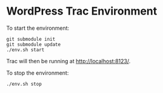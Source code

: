 # WordPress Trac Environment

To start the environment:

```
git submodule init
git submodule update
./env.sh start
```

Trac will then be running at <http://localhost:8123/>.

To stop the environment:

```
./env.sh stop
```
